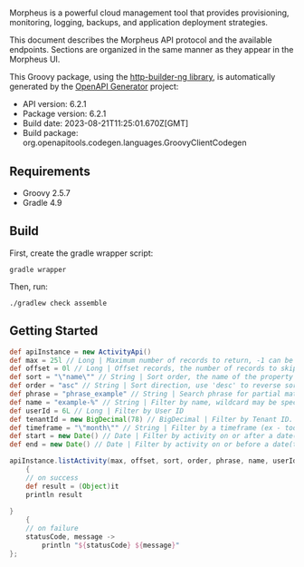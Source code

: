 # 

Morpheus is a powerful cloud management tool that provides provisioning, monitoring, logging, backups, and application deployment strategies.

This document describes the Morpheus API protocol and the available endpoints. Sections are organized in the same manner as they appear in the Morpheus UI.

This Groovy package, using the [http-builder-ng library](https://http-builder-ng.github.io/http-builder-ng/), is automatically generated by the [OpenAPI Generator](https://openapi-generator.tech) project:

- API version: 6.2.1
- Package version: 6.2.1
- Build date: 2023-08-21T11:25:01.670Z[GMT]
- Build package: org.openapitools.codegen.languages.GroovyClientCodegen

## Requirements

* Groovy 2.5.7
* Gradle 4.9

## Build

First, create the gradle wrapper script:

```
gradle wrapper
```

Then, run:

```
./gradlew check assemble
```

## Getting Started


```groovy
def apiInstance = new ActivityApi()
def max = 25l // Long | Maximum number of records to return, -1 can be used to fetch all records
def offset = 0l // Long | Offset records, the number of records to skip, for paginating requests
def sort = "\"name\"" // String | Sort order, the name of the property to sort by
def order = "asc" // String | Sort direction, use 'desc' to reverse sort
def phrase = "phrase_example" // String | Search phrase for partial matches on name or description
def name = "example-%" // String | Filter by name, wildcard may be specified as %, eg. example-%
def userId = 6L // Long | Filter by User ID
def tenantId = new BigDecimal(78) // BigDecimal | Filter by Tenant ID. Only available to the master account.
def timeframe = "\"month\"" // String | Filter by a timeframe (ex - today, yesterday, week, month, 3months)
def start = new Date() // Date | Filter by activity on or after a date(time). Default is 1 month prior
def end = new Date() // Date | Filter by activity on or before a date(time). Default is current date

apiInstance.listActivity(max, offset, sort, order, phrase, name, userId, tenantId, timeframe, start, end)
    {
    // on success
    def result = (Object)it
    println result
    
}
    {
    // on failure
    statusCode, message ->
        println "${statusCode} ${message}"
};
```

